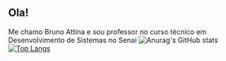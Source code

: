 ## Ola!
Me chamo Bruno Attina e sou professor no curso técnico em Desenvolvimento de Sistemas no Senai
![Anurag's GitHub stats](https://github-readme-stats.vercel.app/api?username=BrunoAttina&show_icons=true&theme=merko)  [![Top Langs](https://github-readme-stats.vercel.app/api/top-langs/?username=BrunoAttina&layout=compact&theme=merko)](https://github.com/BrunoAttina/github-readme-stats)

<!--
**BrunoAttina/BrunoAttina** is a ✨ _special_ ✨ repository because its `README.md` (this file) appears on your GitHub profile.

Here are some ideas to get you started:

- 🔭 I’m currently working on ...
- 🌱 I’m currently learning ...
- 👯 I’m looking to collaborate on ...
- 🤔 I’m looking for help with ...
- 💬 Ask me about ...
- 📫 How to reach me: ...
- 😄 Pronouns: ...
- ⚡ Fun fact: ...
-->

